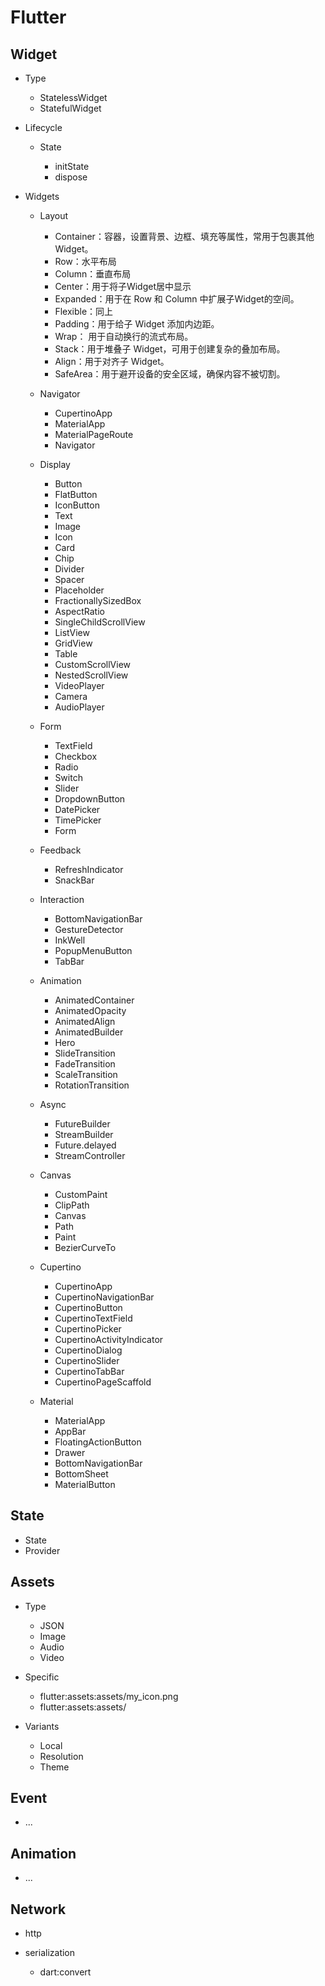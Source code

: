 # Flutter

## Widget

- Type

  - StatelessWidget
  - StatefulWidget

- Lifecycle

  - State

    - initState
    - dispose

- Widgets

  - Layout

    - Container：容器，设置背景、边框、填充等属性，常用于包裹其他 Widget。
    - Row：水平布局
    - Column：垂直布局
    - Center：用于将子Widget居中显示
    - Expanded：用于在 Row 和 Column 中扩展子Widget的空间。
    - Flexible：同上
    - Padding：用于给子 Widget 添加内边距。
    - Wrap： 用于自动换行的流式布局。
    - Stack：用于堆叠子 Widget，可用于创建复杂的叠加布局。
    - Align：用于对齐子 Widget。
    - SafeArea：用于避开设备的安全区域，确保内容不被切割。

  - Navigator

    - CupertinoApp
    - MaterialApp
    - MaterialPageRoute
    - Navigator

  - Display

    - Button
    - FlatButton
    - IconButton
    - Text
    - Image
    - Icon
    - Card
    - Chip
    - Divider
    - Spacer
    - Placeholder
    - FractionallySizedBox
    - AspectRatio
    - SingleChildScrollView
    - ListView
    - GridView
    - Table
    - CustomScrollView
    - NestedScrollView
    - VideoPlayer
    - Camera
    - AudioPlayer

  - Form

    - TextField
    - Checkbox
    - Radio
    - Switch
    - Slider
    - DropdownButton
    - DatePicker
    - TimePicker
    - Form

  - Feedback

    - RefreshIndicator
    - SnackBar

  - Interaction

    - BottomNavigationBar
    - GestureDetector
    - InkWell
    - PopupMenuButton
    - TabBar

  - Animation

    - AnimatedContainer
    - AnimatedOpacity
    - AnimatedAlign
    - AnimatedBuilder
    - Hero
    - SlideTransition
    - FadeTransition
    - ScaleTransition
    - RotationTransition

  - Async

    - FutureBuilder
    - StreamBuilder
    - Future.delayed
    - StreamController

  - Canvas
    - CustomPaint
    - ClipPath
    - Canvas
    - Path
    - Paint
    - BezierCurveTo
  - Cupertino

    - CupertinoApp
    - CupertinoNavigationBar
    - CupertinoButton
    - CupertinoTextField
    - CupertinoPicker
    - CupertinoActivityIndicator
    - CupertinoDialog
    - CupertinoSlider
    - CupertinoTabBar
    - CupertinoPageScaffold

  - Material

    - MaterialApp
    - AppBar
    - FloatingActionButton
    - Drawer
    - BottomNavigationBar
    - BottomSheet
    - MaterialButton

## State

- State
- Provider

## Assets

- Type

    - JSON
    - Image
    - Audio
    - Video

- Specific

    - flutter:assets:assets/my_icon.png
    - flutter:assets:assets/

- Variants

    - Local
    - Resolution
    - Theme

## Event

- ...

## Animation

- ...

## Network

- http
- serialization

    - dart:convert 
